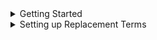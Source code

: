<details><summary>Getting Started</summary>

Your first Unprompted template. It's a big step, I know. You feeling nervous? A sense of tremendous pressure maybe? Don't worry, it's not that hard to set this thing up.

For the purposes of this guide, we will construct a basic "human generator" similar to the one that is included with the repo download.

<details><summary>Step 1: Create the entry point</summary>

In the root directory of the WebUI app, navigate to `extensions/unprompted/templates`. This is where all your templates belong - you can organize the files here in any way you like.

Create a blank text file called `example.txt`. This will serve as the "entry point" for our new template.

Open up your new file and enter the following text:

```
Photo of a man
```

Save the file and boot up your Unprompted interface. I will be using [Automatic's repo](https://github.com/AUTOMATIC1111/stable-diffusion-webui) for this guide, but you can follow along with the standalone `unprompted_dry.py` if you prefer.

Now enter the following as your prompt and press generate:

```
[file example]
```

You can check the information underneath the resulting picture to confirm that Stable Diffusion received the correct prompt ("Photo of a man").

![image](https://user-images.githubusercontent.com/95403634/198932275-a9072004-15ab-4076-81a4-9d5e059a0084.png)

Cool! Now let's proceed to the good stuff...

</details>

<details><summary>Step 2: Using the [choose] shortcode</summary>

Let's ask Unprompted to choose between a man and a woman. This is easy to do:

```
Photo of a [choose]man|woman[/choose]
```

> **💡 Tip:** All of the code in this guide refers to our example.txt file unless otherwise noted. Remember to save your file with each change!

> **💡 Tip:** You do NOT need to restart the web UI when making changes to your text files.

We can use the vertical pipe (i.e. `|`) to separate our options.

Now, what if we want to specify the hair color for our subject? We could do something like this...

`Photo of a [choose]red|blue|yellow|green[/choose]-haired [choose]man|woman[/choose]`

...but as you can imagine, the list of options can become quite lengthy and difficult to manage. There's a better way. **We will create a separate file called `color.txt` and put our colors there.** In programming, this is akin to an "object-oriented approach."

To make our life even easier, we can put our options on individual lines instead of relying on the vertical pipe.

So here's our new `color.txt`:

```
[choose]
red
blue
yellow
green
pink
[/choose]
```

Feel free to add a bunch of other colors - I'm keeping things brief for the guide.

Now, we can reference our new file in `example.txt` like this:

`Photo of a [file color]-haired [choose]man|woman[/choose]`

Yes, we are using a `[file]` shortcode inside of another file. This is perhaps one of the most powerful things about Unprompted!

![image](https://user-images.githubusercontent.com/95403634/198935189-03a671ab-1449-48b8-a5c7-ddc7855ae26b.png)

Next, let's check out some other shortcodes we can use.

</details>

<details><summary>Step 3: Managing Stable Diffusion options with [set]</summary>

Unprompted has the ability to manage variables using `[set]` and `[get]`. You can create your own variables or even adjust the system variables used by the image generator.

At the bottom of `example.txt`, let's force a seed value of "1" to help with later debugging:

```
[set seed]1[/set]
```

For improved image quality, we can also force a CFG scale of 7 and turn on the "Restore Faces" option:

```
[set cfg_scale]7[/set]
[set restore_faces]1[/set]
```

Now no matter how we change the UI, our template will continue using these optimized values.

</details>

<details><summary>Step 4: Overriding parts of the template</summary>

Imagine a situation where you want the randomness a template offers, but you need to lock in a certain word or phrase of your choosing.

For example, maybe we want to generate a "panda" instead of a "man" or "woman." Do we have to destructively edit our template file? No! We can use the `[override]` shortcode for this. Here's how:

In `example.txt`, we need to wrap the man/woman phrase with a variable that will act like a category:

```
[set subject _out][choose]man|woman[/choose][/set]
```

I'm calling this variable `subject` but you can name it anything you like.

The `_out` argument indicates to Unprompted that we want to print this variable immediately for use in our prompt. Sometimes you don't want to do this, like when we set the CFG scale and Restore Faces earlier.

Now, inside of our web UI, we can change the prompt to this:

```
[override subject="panda"][file example]
```

That's it, now you've got pandas!

![image](https://user-images.githubusercontent.com/95403634/198938606-1ba13254-c7d7-44e8-8609-7e329686613d.png)

In the final section, we will learn about some more advanced functions.

</details>

<details><summary>Step 5: Conditional shortcodes</summary>

The last subject I want to discuss are the conditional shortcodes `[if]` and `[chance]`. These will evaluate given variable(s) in deciding what to output.

For our demo, we will run a check on the `subject` variable, and if it's set to `man`, we will make him wear a business suit 75% of the time. Here's how we can do this:

On a new line, we will write `wearing a business suit` inside of a conditional check...

```
[if subject="man"]wearing a business suit[/if]
```

> **💡 Tip:** Unprompted will automatically convert any linebreaks in our template to spaces, and it will also remove unnecessary/double spaces at the end of the processing chain.

Finally, if we want to make this occur only 75% of the time, we introduce `[chance]`:

```
[if subject="man"][chance 75]wearing a business suit[/chance][/if]
```

![image](https://user-images.githubusercontent.com/95403634/198940097-8102c57e-7b05-4aef-87e5-1c05606d73d9.png)

He'd like to congratulate you on making it this far.

</details>

<details><summary>GG no RE</summary>

I hope you found this starter guide useful and now have a better idea of what Unprompted brings to the table!

We have only scratched the surface here - when you're ready to do a deeper dive, please check out the full documentation here (or simply click on the Manual tab if you're inside of the app itself):

[Unprompted Manual](MANUAL.md)

Good luck!

</details>

</details>

<details><summary>Setting up Replacement Terms</summary>

Do you regularly use LORA files or other embeddings in your Stable Diffusion prompts? If so, you probably know that it can be a challenge to keep track of all the different filenames, trigger words, and optimal weights to use in your prompts.

You can solve this by setting up replacement terms with Unprompted.

Let's say you have the following prompt with a couple LORA tags:

```
an amazing illustration of pepe_frog<lora:pepeFrog_v20:0.8> bloodstainai<lora:bloodstainedVector_v10:0.75>
```

You can use the `[replace]` shortcode to perform find-and-replace operations on the inner content. So if we specify `[replace red=blue]`, then all instances of "red" will be swapped to "blue."

Here's where it gets interesting: **we can load our replacement strings from external files.**

## Dictionary setup

In your `unprompted` folder, create a subdirectory called `user` and make a file called `replacements.json` inside of that (i.e. `unprompted/user/replacements.json`).

Open `replacements.json` in your text editor of choice.

Let's write our new dictionary with "from":"to" replacement pairings:

```
{
	"from something":"to something else"
}
```

In place of `from something`, we want to insert an easy-to-remember shorthand for the complicated LORA tag.

Looking at the example prompt, we'll use `pepe the frog` for the first tag. Here is our updated dictionary:

```
{
	"pepe the frog":"pepe_frog<lora:pepeFrog_v20:0.8>"
}
```

Now, let's add a comma and a linebreak for the next entry.

We don't want to use `bloodstained` as our shorthand because it's too generic - sometimes you may want to include "bloodstained" in your prompts without invoking the LORA embedding. So we'll use `in the style of bloodstained` instead. We can also add an **alternative replacement** such as `bloodstained style` with a vertical pipe delimiter.

Here is our dictionary with both entries:

```
{
	"pepe the frog":"pepe_frog<lora:pepeFrog_v20:0.8>",
	"in the style of bloodstained|bloodstained style":"bloodstainai<lora:bloodstainedVector_v10:0.75>"
}
```

Save the file. To use it in your prompts, you must set it to the `_load` value of your `[replace]` block as shown below:

```
[replace _load="user/replacements.json"]an amazing illustration of pepe the frog in the style of bloodstained[/replace]
```

And you're done!

## How to automatically include [replace] in your prompts

If you're happy with your dictionary, you probably don't want to manually write `[replace]` all the time. Luckily, you don't have to.

Create or open a file called `config_user.json` in the root of `unprompted`.

Add an entry called `templates` as shown below:

```
{
	"templates":
	{
		"default":"[replace _load='user/replace.json']*[/replace]"
	}
}
```

The asterisk wildcard represents any prompt. Restart the WebUI and you're all set!

</details>